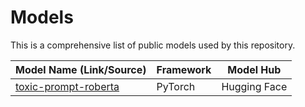 # Models

This is a comprehensive list of public models used by this repository.

| Model Name (Link/Source) | Framework | Model Hub |
|--------------------| --------- | -------- |
| [ toxic-prompt-roberta ](https://huggingface.co/Intel/toxic-prompt-roberta) | PyTorch | Hugging Face |
